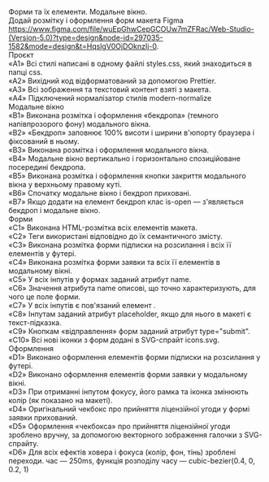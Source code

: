 Форми та їх елементи. Модальне вікно. <br>
Додай розмітку і оформлення форм макета Figma https://www.figma.com/file/wuEpGhwCepGCOUw7mZFRac/Web-Studio-(Version-5.0)?type=design&node-id=297035-1582&mode=design&t=HqslgV0OjDOknzIj-0. <br>
Проєкт <br>
«A1» Всі стилі написані в одному файлі styles.css, який знаходиться в папці css. <br>
«A2» Вихідний код відформатований за допомогою Prettier. <br>
«A3» Всі зображення та текстовий контент взяті з макета. <br>
«A4» Підключений нормалізатор стилів modern-normalize <br>
Модальне вікно <br>
«B1» Виконана розмітка і оформлення «бекдропа» (темного напівпрозорого фону) модального вікна. <br>
«B2» «Бекдроп» заповнює 100% висоти і ширини в'юпорту браузера і фіксований в ньому. <br>
«B3» Виконана розмітка і оформлення модального вікна. <br>
«B4» Модальне вікно вертикально і горизонтально спозиційоване посередині бекдропа. <br>
«B5» Виконана розмітка і оформлення кнопки закриття модального вікна у верхньому правому куті. <br>
«B6» Спочатку модальне вікно і бекдроп приховані. <br>
«B7» Якщо додати на елемент бекдроп клас is-open — з'являється бекдроп і модальне вікно. <br>
Форми <br>
«C1» Виконана HTML-розмітка всіх елементів макета. <br>
«C2» Теги використані відповідно до їх семантичного змісту. <br>
«C3» Виконана розмітка форми підписки на розсилання і всіх її елементів у футері. <br>
«C4» Виконана розмітка форми заявки та всіх її елементів в модальному вікні. <br>
«C5» У всіх інпутів у формах заданий атрибут name. <br>
«C6» Значення атрибута name описові, що точно характеризують, для чого це поле форми. <br>
«C7» У всіх інпутів є пов'язаний елемент <label></label>. <br>
«C8» Інпутам заданий атрибут placeholder, якщо для нього в макеті є текст-підказка. <br>
«C9» Кнопкам «відправлення» форм заданий атрибут type="submit". <br>
«C10» Всі нові іконки з форм додані в SVG-спрайт icons.svg. <br>
Оформлення <br>
«D1» Виконано оформлення елементів форми підписки на розсилання у футері. <br>
«D2» Виконано оформлення елементів форми заявки у модальному вікні. <br>
«D3» При отриманні інпутом фокусу, його рамка та іконка змінюють колір (як показано на макеті). <br>
«D4» Оригінальний чекбокс про прийняття ліцензійної угоди у формі заявки прихований. <br>
«D5» Оформлення «чекбокса» про прийняття ліцензійної угоди зроблено вручну, за допомогою векторного зображення галочки з SVG-спрайту. <br>
«D6» Для всіх ефектів ховера і фокуса (колір, фон, тінь) зроблені переходи. час — 250ms, функція розподілу часу — cubic-bezier(0.4, 0, 0.2, 1)
